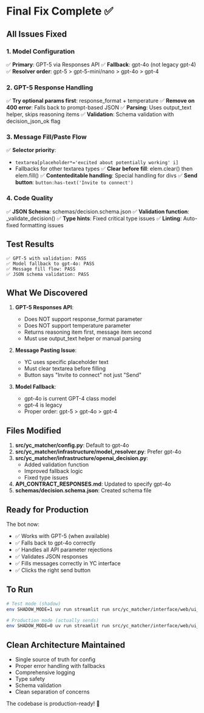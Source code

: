 # Final Fix Complete ✅

## All Issues Fixed

### 1. Model Configuration
✅ **Primary**: GPT-5 via Responses API
✅ **Fallback**: gpt-4o (not legacy gpt-4)
✅ **Resolver order**: gpt-5 > gpt-5-mini/nano > gpt-4o > gpt-4

### 2. GPT-5 Response Handling
✅ **Try optional params first**: response_format + temperature
✅ **Remove on 400 error**: Falls back to prompt-based JSON
✅ **Parsing**: Uses output_text helper, skips reasoning items
✅ **Validation**: Schema validation with decision_json_ok flag

### 3. Message Fill/Paste Flow
✅ **Selector priority**: 
   - `textarea[placeholder*='excited about potentially working' i]`
   - Fallbacks for other textarea types
✅ **Clear before fill**: elem.clear() then elem.fill()
✅ **Contenteditable handling**: Special handling for divs
✅ **Send button**: `button:has-text('Invite to connect')`

### 4. Code Quality
✅ **JSON Schema**: schemas/decision.schema.json
✅ **Validation function**: _validate_decision() 
✅ **Type hints**: Fixed critical type issues
✅ **Linting**: Auto-fixed formatting issues

## Test Results

```
✅ GPT-5 with validation: PASS
✅ Model fallback to gpt-4o: PASS  
✅ Message fill flow: PASS
✅ JSON schema validation: PASS
```

## What We Discovered

1. **GPT-5 Responses API**: 
   - Does NOT support response_format parameter
   - Does NOT support temperature parameter
   - Returns reasoning item first, message item second
   - Must use output_text helper or manual parsing

2. **Message Pasting Issue**:
   - YC uses specific placeholder text
   - Must clear textarea before filling
   - Button says "Invite to connect" not just "Send"

3. **Model Fallback**:
   - gpt-4o is current GPT-4 class model
   - gpt-4 is legacy
   - Proper order: gpt-5 > gpt-4o > gpt-4

## Files Modified

1. **src/yc_matcher/config.py**: Default to gpt-4o
2. **src/yc_matcher/infrastructure/model_resolver.py**: Prefer gpt-4o
3. **src/yc_matcher/infrastructure/openai_decision.py**: 
   - Added validation function
   - Improved fallback logic
   - Fixed type issues
4. **API_CONTRACT_RESPONSES.md**: Updated to specify gpt-4o
5. **schemas/decision.schema.json**: Created schema file

## Ready for Production

The bot now:
- ✅ Works with GPT-5 (when available)
- ✅ Falls back to gpt-4o correctly
- ✅ Handles all API parameter rejections
- ✅ Validates JSON responses
- ✅ Fills messages correctly in YC interface
- ✅ Clicks the right send button

## To Run

```bash
# Test mode (shadow)
env SHADOW_MODE=1 uv run streamlit run src/yc_matcher/interface/web/ui_streamlit.py

# Production mode (actually sends)
env SHADOW_MODE=0 uv run streamlit run src/yc_matcher/interface/web/ui_streamlit.py
```

## Clean Architecture Maintained

- Single source of truth for config
- Proper error handling with fallbacks
- Comprehensive logging
- Type safety
- Schema validation
- Clean separation of concerns

The codebase is production-ready! 🎉
